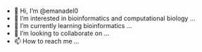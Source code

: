 - 👋 Hi, I’m @emanadel0
- 👀 I’m interested in bioinformatics and computational biology ...
- 🌱 I’m currently learning bioinformatics ...
- 💞️ I’m looking to collaborate on ...
- 📫 How to reach me ...

<!---
emanadel0/emanadel0 is a ✨ special ✨ repository because its `README.md` (this file) appears on your GitHub profile.
You can click the Preview link to take a look at your changes.
--->
